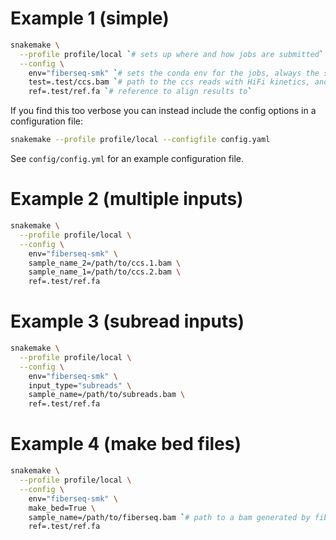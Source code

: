 # Example 1 (simple)

```bash
snakemake \
  --profile profile/local `# sets up where and how jobs are submitted` \
  --config \
    env="fiberseq-smk" `# sets the conda env for the jobs, always the same` \
    test=.test/ccs.bam `# path to the ccs reads with HiFi kinetics, and the key sets the sample name` \
    ref=.test/ref.fa `# reference to align results to`  
```
If you find this too verbose you can instead include the config options in a configuration file:
```bash
snakemake --profile profile/local --configfile config.yaml 
```
See `config/config.yml` for an example configuration file.

# Example 2 (multiple inputs)
```bash
snakemake \
  --profile profile/local \
  --config \
    env="fiberseq-smk" \
    sample_name_2=/path/to/ccs.1.bam \
    sample_name_1=/path/to/ccs.2.bam \
    ref=.test/ref.fa
```

# Example 3 (subread inputs)
```bash
snakemake \
  --profile profile/local \
  --config \
    env="fiberseq-smk" \
    input_type="subreads" \
    sample_name=/path/to/subreads.bam \
    ref=.test/ref.fa
```

# Example 4 (make bed files)
```bash
snakemake \
  --profile profile/local \
  --config \
    env="fiberseq-smk" \
    make_bed=True \
    sample_name=/path/to/fiberseq.bam `# path to a bam generated by fiberseq-smk` \
    ref=.test/ref.fa
```